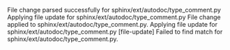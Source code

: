 File change parsed successfully for sphinx/ext/autodoc/type_comment.py
Applying file update for sphinx/ext/autodoc/type_comment.py
File change applied to sphinx/ext/autodoc/type_comment.py.
Applying file update for sphinx/ext/autodoc/type_comment.py
[file-update] Failed to find match for sphinx/ext/autodoc/type_comment.py.
